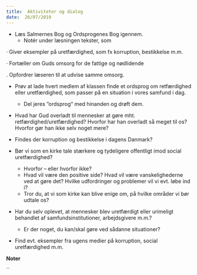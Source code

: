 ```yaml
---
title:  Aktiviteter og dialog
date:  26/07/2019
---
```


* 	Læs Salmernes Bog og Ordsprogenes Bog igennem.
	* 	Notér under læsningen tekster, som

·	Giver eksempler på uretfærdighed, som fx korruption, bestikkelse m.m.

·	Fortæller om Guds omsorg for de fattige og nødlidende

.	Opfordrer læseren til at udvise samme omsorg.

* 	Prøv at lade hvert medlem af klassen finde et ordsprog om retfærdighed eller uretfærdighed, som passer på en situation i vores samfund i dag.
	* 	Del jeres ”ordsprog“ med hinanden og drøft dem.

* 	Hvad har Gud overladt til mennesker at gøre mht. retfærdighed/uretfærdighed? Hvorfor har han overladt så meget til os? Hvorfor gør han ikke selv noget mere?

* 	Findes der korruption og bestikkelse i dagens Danmark?

* 	Bør vi som en kirke tale stærkere og tydeligere offentligt imod social uretfærdighed?
	* 	Hvorfor – eller hvorfor ikke?
	* 	Hvad vil være den positive side? Hvad vil være vanskelighederne ved at gøre det? Hvilke udfordringer og problemer vil vi evt. løbe ind i?
	* 	Tror du, at vi som kirke kan blive enige om, på hvilke områder vi bør udtale os?

* 	Har du selv oplevet, at mennesker blev uretfærdigt eller urimeligt behandlet af samfundsinstitutioner, arbejdsgivere m.m.?
	* 	Er der noget, du kan/skal gøre ved sådanne situationer?

* 	Find evt. eksempler fra ugens medier på korruption, social uretfærdighed m.m.

**Noter**

``